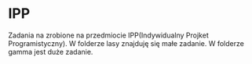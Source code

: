 # IPP
Zadania na zrobione na przedmiocie IPP(Indywidualny Projket Programistyczny).
W folderze lasy znajduję się małe zadanie.
W folderze gamma jest duże zadanie.
